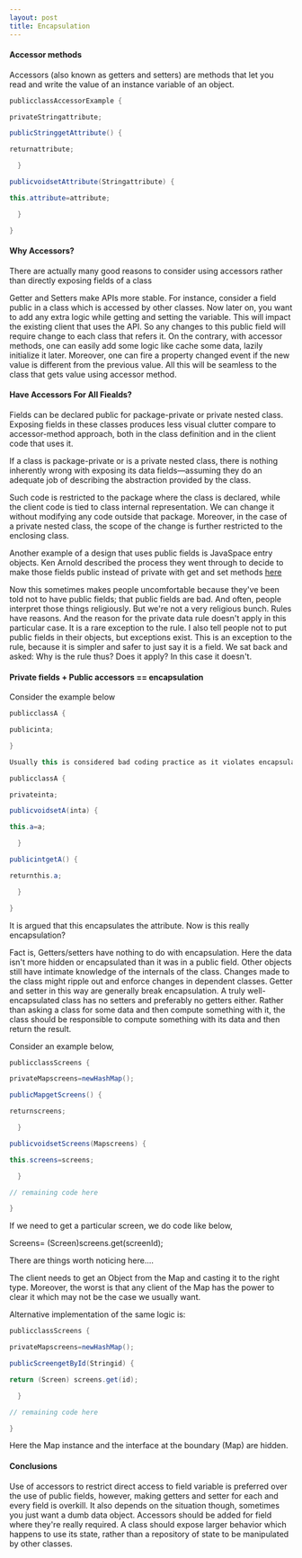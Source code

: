 ```yaml
---
layout: post
title: Encapsulation
---
```

#### Accessor methods

Accessors (also known as getters and setters) are methods that let you read and write the value of an instance variable of an object.

```java
publicclassAccessorExample {

privateStringattribute; 

publicStringgetAttribute() { 

returnattribute;

  } 

publicvoidsetAttribute(Stringattribute) { 

this.attribute=attribute;

  }

}
```

#### Why Accessors?

There are actually many good reasons to consider using accessors rather than directly exposing fields of a class

Getter and Setters make APIs more stable. For instance, consider a field public in a class which is accessed by other classes. Now later on, you want to add any extra logic while getting and setting the variable. This will impact the existing client that uses the API. So any changes to this public field will require change to each class that refers it. On the contrary, with accessor methods, one can easily add some logic like cache some data, lazily initialize it later. Moreover, one can fire a property changed event if the new value is different from the previous value. All this will be seamless to the class that gets value using accessor method.

#### Have Accessors For All Fiealds?

Fields can be declared public for package-private or private nested class. Exposing fields in these classes produces less visual clutter compare to accessor-method approach, both in the class definition and in the client code that uses it.

If a class is package-private or is a private nested class, there is nothing inherently wrong with exposing its data fields—assuming they do an adequate job of describing the abstraction provided by the class.

Such code is restricted to the package where the class is declared, while the client code is tied to class internal representation. We can change it without modifying any code outside that package. Moreover, in the case of a private nested class, the scope of the change is further restricted to the enclosing class.

Another example of a design that uses public fields is JavaSpace entry objects. Ken Arnold described the process they went through to decide to make those fields public instead of private with get and set methods [here](http://www.artima.com/intv/sway2.html)

Now this sometimes makes people uncomfortable because they've been told not to have public fields; that public fields are bad. And often, people interpret those things religiously. But we're not a very religious bunch. Rules have reasons. And the reason for the private data rule doesn't apply in this particular case. It is a rare exception to the rule. I also tell people not to put public fields in their objects, but exceptions exist. This is an exception to the rule, because it is simpler and safer to just say it is a field. We sat back and asked: Why is the rule thus? Does it apply? In this case it doesn't.

#### Private fields + Public accessors == encapsulation

Consider the example below

```java
publicclassA {

publicinta;

}

Usually this is considered bad coding practice as it violates encapsulation. The alternate approach is

publicclassA {

privateinta; 

publicvoidsetA(inta) { 

this.a=a;

  } 

publicintgetA() { 

returnthis.a;

  }

}
```
It is argued that this encapsulates the attribute. Now is this really encapsulation?

Fact is, Getters/setters have nothing to do with encapsulation. Here the data isn't more hidden or encapsulated than it was in a public field. Other objects still have intimate knowledge of the internals of the class. Changes made to the class might ripple out and enforce changes in dependent classes. Getter and setter in this way are generally break encapsulation. A truly well-encapsulated class has no setters and preferably no getters either. Rather than asking a class for some data and then compute something with it, the class should be responsible to compute something with its data and then return the result.

Consider an example below,
```java
publicclassScreens {

privateMapscreens=newHashMap(); 

publicMapgetScreens() { 

returnscreens;

  } 

publicvoidsetScreens(Mapscreens) { 

this.screens=screens;

  }

// remaining code here

}
```
If we need to get a particular screen, we do code like below,

Screens= (Screen)screens.get(screenId);

There are things worth noticing here....

The client needs to get an Object from the Map and casting it to the right type. Moreover, the worst is that any client of the Map has the power to clear it which may not be the case we usually want.

Alternative implementation of the same logic is:
```java
publicclassScreens {

privateMapscreens=newHashMap(); 

publicScreengetById(Stringid) { 

return (Screen) screens.get(id);

  }

// remaining code here

}
```
Here the Map instance and the interface at the boundary (Map) are hidden.

#### Conclusions

Use of accessors to restrict direct access to field variable is preferred over the use of public fields, however, making getters and setter for each and every field is overkill. It also depends on the situation though, sometimes you just want a dumb data object. Accessors should be added for field where they're really required. A class should expose larger behavior which happens to use its state, rather than a repository of state to be manipulated by other classes.
